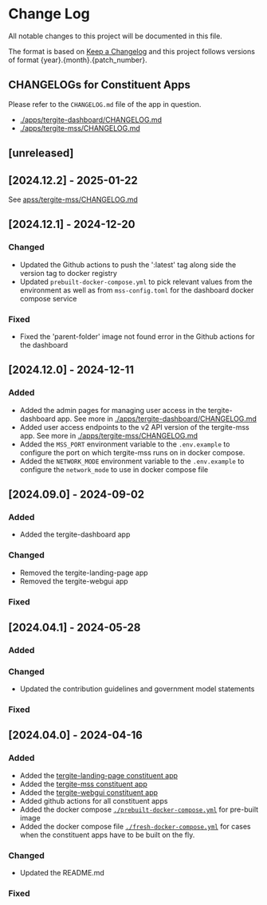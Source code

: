 # Change Log

All notable changes to this project will be documented in this file.

The format is based on [Keep a Changelog](http://keepachangelog.com/)
and this project follows versions of format {year}.{month}.{patch_number}.

## CHANGELOGs for Constituent Apps

Please refer to the `CHANGELOG.md` file of the app in question.

- [./apps/tergite-dashboard/CHANGELOG.md](./apps/tergite-dashboard/CHANGELOG.md)
- [./apps/tergite-mss/CHANGELOG.md](./apps/tergite-mss/CHANGELOG.md)

## [unreleased]

## [2024.12.2] - 2025-01-22

See [apss/tergite-mss/CHANGELOG.md](./apps/tergite-mss/CHANGELOG.md#2024122---2025-01-22)

## [2024.12.1] - 2024-12-20

### Changed

- Updated the Github actions to push the ':latest' tag along side the version tag to docker registry
- Updated `prebuilt-docker-compose.yml` to pick relevant values from the environment as well as
  from `mss-config.toml` for the dashboard docker compose service

### Fixed

- Fixed the 'parent-folder' image not found error in the Github actions for the dashboard

## [2024.12.0] - 2024-12-11

### Added

- Added the admin pages for managing user access in the tergite-dashboard app. See more in [./apps/tergite-dashboard/CHANGELOG.md](./apps/tergite-dashboard/CHANGELOG.md#2024120---2024-12-11)
- Added user access endpoints to the v2 API version of the tergite-mss app. See more in [./apps/tergite-mss/CHANGELOG.md](./apps/tergite-mss/CHANGELOG.md#2024120---2024-12-11)
- Added the `MSS_PORT` environment variable to the `.env.example` to configure the port on which tergite-mss runs on in docker compose.
- Added the `NETWORK_MODE` environment variable to the `.env.example` to configure the `network_mode` to use in docker compose file

## [2024.09.0] - 2024-09-02

### Added

- Added the tergite-dashboard app

### Changed

- Removed the tergite-landing-page app
- Removed the tergite-webgui app

### Fixed

## [2024.04.1] - 2024-05-28

### Added

### Changed

- Updated the contribution guidelines and government model statements

### Fixed

## [2024.04.0] - 2024-04-16

### Added

- Added the [tergite-landing-page constituent app](./apps/tergite-landing-page/)
- Added the [tergite-mss constituent app](./apps/tergite-mss/)
- Added the [tergite-webgui constituent app](./apps/tergite-webgui/)
- Added github actions for all constituent apps
- Added the docker compose [`./prebuilt-docker-compose.yml`](./prebuilt-docker-compose.yml) for pre-built image
- Added the docker compose file [`./fresh-docker-compose.yml`](./fresh-docker-compose.yml) for cases when the constituent apps have to be built on the fly.

### Changed

- Updated the README.md

### Fixed

